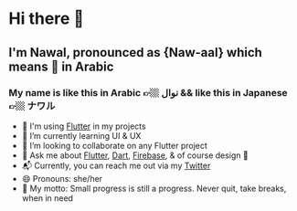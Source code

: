 # Hi there 👋
## I'm Nawal, pronounced as {Naw-aal} which means 🎁 in Arabic
### My name is like this in Arabic 👉🏼 نوال && like this in Japanese 👉🏼 ナワル 

- 🌳 I'm using [Flutter](http://flutter.dev/) in my projects
- 🌱 I’m currently learning UI & UX
- 👯 I’m looking to collaborate on any Flutter project
- 💬 Ask me about [Flutter](http://flutter.dev/), [Dart](https://dart.dev/), [Firebase](http://firebase.google.com/), & of course design 🎨 
- 📬 Currently, you can reach me out via my [Twitter](https://twitter.com/__nawalhmw)
- 😄 Pronouns: she/her 
- 🦄 My motto: Small progress is still a progress. Never quit, take breaks, when in need
